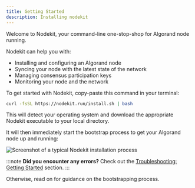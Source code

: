 ```yaml
---
title: Getting Started
description: Installing nodekit
---
```


Welcome to Nodekit, your command-line one-stop-shop for Algorand node running.

Nodekit can help you with:

- Installing and configuring an Algorand node
- Syncing your node with the latest state of the network
- Managing consensus participation keys
- Monitoring your node and the network

To get started with Nodekit, copy-paste this command in your terminal:

```bash
curl -fsSL https://nodekit.run/install.sh | bash
```

This will detect your operating system and download the appropriate Nodekit executable to your local directory.

It will then immediately start the bootstrap process to get your Algorand node up and running:

![Screenshot of a typical Nodekit installation process](/assets/nodekit-install.png)

:::note
**Did you encounter any errors?**
Check out the [Troubleshooting: Getting Started](/troubleshooting/10-getting-started) section.
:::

Otherwise, read on for guidance on the bootstrapping process.
